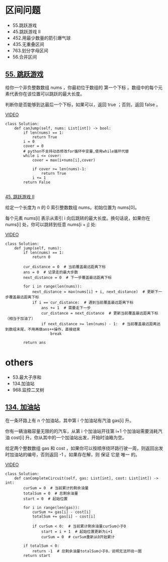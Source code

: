 # 区间问题
- 55.跳跃游戏
- 45.跳跃游戏 II
- 452.用最少数量的箭引爆气球
- 435.无重叠区间
- 763.划分字母区间
- 56.合并区间

## [55. 跳跃游戏](https://leetcode.cn/problems/jump-game/description/)

给你一个非负整数数组 nums ，你最初位于数组的 第一个下标 。数组中的每个元素代表你在该位置可以跳跃的最大长度。

判断你是否能够到达最后一个下标，如果可以，返回 true ；否则，返回 false 。

[VIDEO](https://www.bilibili.com/video/BV1VG4y1X7kB?vd_source=2242793e3815d8c255d1ee53ee2883ed&spm_id_from=333.788.videopod.sections)
``` 
class Solution:
    def canJump(self, nums: List[int]) -> bool:
        if len(nums) == 1:
            return True
        i = 0
        cover = 0
        # python不支持动态修改for循环中变量,使用while循环代替
        while i <= cover:
            cover = max(i+nums[i],cover)

            if cover >= len(nums)-1:
                return True
            i += 1
        return False  
        
```
[45. 跳跃游戏 II](https://leetcode.cn/problems/jump-game-ii/description/)

给定一个长度为 n 的 0 索引整数数组 nums。初始位置为 nums[0]。

每个元素 nums[i] 表示从索引 i 向后跳转的最大长度。换句话说，如果你在 nums[i] 处，你可以跳转到任意 nums[i + j] 处:


[VIDEO](https://leetcode.cn/problems/jump-game-ii/description/)
```
class Solution:
    def jump(self, nums):
        if len(nums) == 1:
            return 0
        
        cur_distance = 0  # 当前覆盖最远距离下标
        ans = 0  # 记录走的最大步数
        next_distance = 0  # 下一步覆盖最远距离下标
        
        for i in range(len(nums)):
            next_distance = max(nums[i] + i, next_distance)  # 更新下一步覆盖最远距离下标
            if i == cur_distance:  # 遇到当前覆盖最远距离下标
                ans += 1  # 需要走下一步
                cur_distance = next_distance  # 更新当前覆盖最远距离下标（相当于加油了）
                if next_distance >= len(nums) - 1:  # 当前覆盖最远距离达到数组末尾，不用再做ans++操作，直接结束
                    break
        
        return ans
```


# others
- 53.最大子序和
- 134.加油站
- 968.监控二叉树


## [134. 加油站](https://leetcode.cn/problems/gas-station/description/)
在一条环路上有 n 个加油站，其中第 i 个加油站有汽油 gas[i] 升。

你有一辆油箱容量无限的的汽车，从第 i 个加油站开往第 i+1 个加油站需要消耗汽油 cost[i] 升。你从其中的一个加油站出发，开始时油箱为空。

给定两个整数数组 gas 和 cost ，如果你可以按顺序绕环路行驶一周，则返回出发时加油站的编号，否则返回 -1 。如果存在解，则 保证 它是 唯一 的。

[VIDEO](https://www.bilibili.com/video/BV1jA411r7WX?vd_source=2242793e3815d8c255d1ee53ee2883ed&spm_id_from=333.788.videopod.sections)
```
class Solution:
    def canCompleteCircuit(self, gas: List[int], cost: List[int]) -> int:
        curSum = 0  # 当前累计的剩余油量
        totalSum = 0  # 总剩余油量
        start = 0  # 起始位置
        
        for i in range(len(gas)):
            curSum += gas[i] - cost[i]
            totalSum += gas[i] - cost[i]
            
            if curSum < 0:  # 当前累计剩余油量curSum小于0
                start = i + 1  # 起始位置更新为i+1
                curSum = 0  # curSum重新从0开始累计
        
        if totalSum < 0:
            return -1  # 总剩余油量totalSum小于0，说明无法环绕一圈
        return start
```
